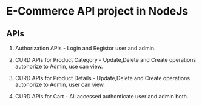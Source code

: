 # E-Commerce API project in NodeJs

## APIs
1. Authorization APIs - Login and Registor user and admin.

2. CURD APIs for Product Category - Update,Delete and Create operations autohorize to Admin, use can view.

3. CURD APIs for Product Details - Update,Delete and Create operations autohorize to Admin, user can view.

4. CURD APIs for Cart - All accessed authonticate user and admin both.



